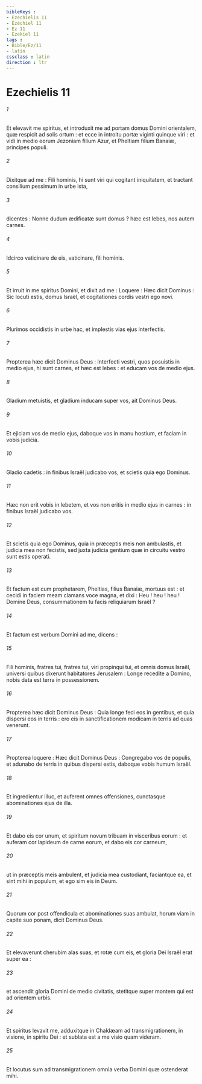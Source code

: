 ```yaml
---
bibleKeys : 
- Ezechielis 11
- Ézéchiel 11
- Ez 11
- Ezekiel 11
tags : 
- Bible/Ez/11
- latin
cssclass : latin
direction : ltr
---
```


# Ezechielis 11

###### 1
Et elevavit me spiritus, et introduxit me ad portam domus Domini orientalem, quæ respicit ad solis ortum : et ecce in introitu portæ viginti quinque viri : et vidi in medio eorum Jezoniam filium Azur, et Pheltiam filium Banaiæ, principes populi.
###### 2
Dixitque ad me : Fili hominis, hi sunt viri qui cogitant iniquitatem, et tractant consilium pessimum in urbe ista,
###### 3
dicentes : Nonne dudum ædificatæ sunt domus ? hæc est lebes, nos autem carnes.
###### 4
Idcirco vaticinare de eis, vaticinare, fili hominis.
###### 5
Et irruit in me spiritus Domini, et dixit ad me : Loquere : Hæc dicit Dominus : Sic locuti estis, domus Israël, et cogitationes cordis vestri ego novi.
###### 6
Plurimos occidistis in urbe hac, et implestis vias ejus interfectis.
###### 7
Propterea hæc dicit Dominus Deus : Interfecti vestri, quos posuistis in medio ejus, hi sunt carnes, et hæc est lebes : et educam vos de medio ejus.
###### 8
Gladium metuistis, et gladium inducam super vos, ait Dominus Deus.
###### 9
Et ejiciam vos de medio ejus, daboque vos in manu hostium, et faciam in vobis judicia.
###### 10
Gladio cadetis : in finibus Israël judicabo vos, et scietis quia ego Dominus.
###### 11
Hæc non erit vobis in lebetem, et vos non eritis in medio ejus in carnes : in finibus Israël judicabo vos.
###### 12
Et scietis quia ego Dominus, quia in præceptis meis non ambulastis, et judicia mea non fecistis, sed juxta judicia gentium quæ in circuitu vestro sunt estis operati.
###### 13
Et factum est cum prophetarem, Pheltias, filius Banaiæ, mortuus est : et cecidi in faciem meam clamans voce magna, et dixi : Heu ! heu ! heu ! Domine Deus, consummationem tu facis reliquiarum Israël ?
###### 14
Et factum est verbum Domini ad me, dicens :
###### 15
Fili hominis, fratres tui, fratres tui, viri propinqui tui, et omnis domus Israël, universi quibus dixerunt habitatores Jerusalem : Longe recedite a Domino, nobis data est terra in possessionem.
###### 16
Propterea hæc dicit Dominus Deus : Quia longe feci eos in gentibus, et quia dispersi eos in terris : ero eis in sanctificationem modicam in terris ad quas venerunt.
###### 17
Propterea loquere : Hæc dicit Dominus Deus : Congregabo vos de populis, et adunabo de terris in quibus dispersi estis, daboque vobis humum Israël.
###### 18
Et ingredientur illuc, et auferent omnes offensiones, cunctasque abominationes ejus de illa.
###### 19
Et dabo eis cor unum, et spiritum novum tribuam in visceribus eorum : et auferam cor lapideum de carne eorum, et dabo eis cor carneum,
###### 20
ut in præceptis meis ambulent, et judicia mea custodiant, faciantque ea, et sint mihi in populum, et ego sim eis in Deum.
###### 21
Quorum cor post offendicula et abominationes suas ambulat, horum viam in capite suo ponam, dicit Dominus Deus.
###### 22
Et elevaverunt cherubim alas suas, et rotæ cum eis, et gloria Dei Israël erat super ea :
###### 23
et ascendit gloria Domini de medio civitatis, stetitque super montem qui est ad orientem urbis.
###### 24
Et spiritus levavit me, adduxitque in Chaldæam ad transmigrationem, in visione, in spiritu Dei : et sublata est a me visio quam videram.
###### 25
Et locutus sum ad transmigrationem omnia verba Domini quæ ostenderat mihi.
